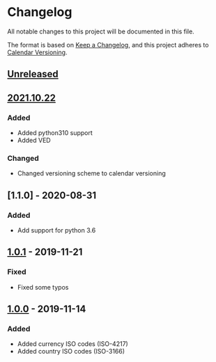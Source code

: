 # Changelog
All notable changes to this project will be documented in this file.

The format is based on [Keep a Changelog][clog], and this project adheres to [Calendar Versioning][calver].

## [Unreleased]

## [2021.10.22]
### Added
- Added python310 support
- Added VED

### Changed
- Changed versioning scheme to calendar versioning

## [1.1.0] - 2020-08-31
### Added
- Add support for python 3.6

## [1.0.1] - 2019-11-21
### Fixed
- Fixed some typos

## [1.0.0] - 2019-11-14
### Added
- Added currency ISO codes (ISO-4217)
- Added country ISO codes (ISO-3166)


[unreleased]: https://github.com/spapanik/teritorio/compare/v2021.10.22...master
[2021.10.22]: https://github.com/spapanik/teritorio/compare/v1.1.0...v2021.10.22
[1.0.1]: https://github.com/spapanik/teritorio/compare/v1.0.1...v1.1.0
[1.0.1]: https://github.com/spapanik/teritorio/compare/v1.0.0...v1.0.1
[1.0.0]: https://github.com/spapanik/teritorio/releases/tag/v1.0.0

[clog]: https://keepachangelog.com/en/1.0.0/
[calver]: https://calver.org
